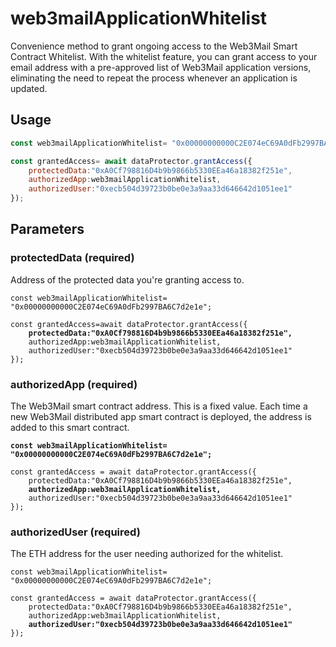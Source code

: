# web3mailApplicationWhitelist

Convenience method to grant ongoing access to the Web3Mail Smart Contract Whitelist. With the whitelist feature, you can grant access to your email address with a pre-approved list of Web3Mail application versions, eliminating the need to repeat the process whenever an application is updated.

## Usage


```javascript
const web3mailApplicationWhitelist= "0x00000000000C2E074eC69A0dFb2997BA6C7d2e1e";

const grantedAccess= await dataProtector.grantAccess({
    protectedData:"0xA0Cf798816D4b9b9866b5330EEa46a18382f251e",
    authorizedApp:web3mailApplicationWhitelist,
    authorizedUser:"0xecb504d39723b0be0e3a9aa33d646642d1051ee1"
});
```

## Parameters

### protectedData (required)

Address of the protected data you're granting access to.

<pre class="language-javascript"><code class="lang-javascript">const web3mailApplicationWhitelist= "0x00000000000C2E074eC69A0dFb2997BA6C7d2e1e";

const grantedAccess=await dataProtector.grantAccess({
    <strong>protectedData:"0xA0Cf798816D4b9b9866b5330EEa46a18382f251e",</strong>
    authorizedApp:web3mailApplicationWhitelist,
    authorizedUser:"0xecb504d39723b0be0e3a9aa33d646642d1051ee1"
});
</code></pre>

### authorizedApp (required)

The Web3Mail smart contract address. This is a fixed value. Each time a new Web3Mail distributed app smart contract is deployed, the address is added to this smart contract.

<pre class="language-javascript"><code class="lang-javascript"><strong>const web3mailApplicationWhitelist= "0x00000000000C2E074eC69A0dFb2997BA6C7d2e1e";</strong>

const grantedAccess = await dataProtector.grantAccess({
    protectedData:"0xA0Cf798816D4b9b9866b5330EEa46a18382f251e",
    <strong>authorizedApp:web3mailApplicationWhitelist,</strong>
    authorizedUser:"0xecb504d39723b0be0e3a9aa33d646642d1051ee1"
});
</code></pre>

### authorizedUser (required)

The ETH address for the user needing authorized for the whitelist.

<pre class="language-javascript"><code class="lang-javascript">const web3mailApplicationWhitelist= "0x00000000000C2E074eC69A0dFb2997BA6C7d2e1e";

const grantedAccess = await dataProtector.grantAccess({
    protectedData:"0xA0Cf798816D4b9b9866b5330EEa46a18382f251e",
    authorizedApp:web3mailApplicationWhitelist,
    <strong>authorizedUser:"0xecb504d39723b0be0e3a9aa33d646642d1051ee1"</strong>
});
</code></pre>

